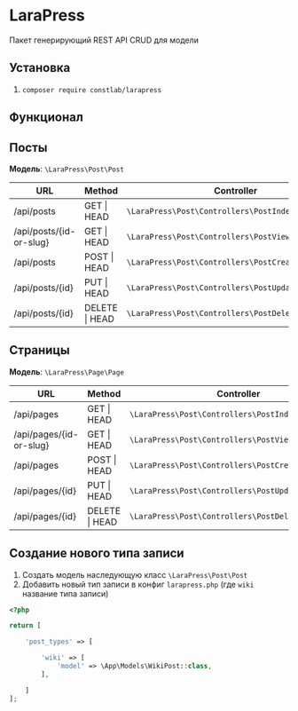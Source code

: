# LaraPress

Пакет генерирующий REST API CRUD для модели

## Установка

1. `composer require constlab/larapress`

## Функционал

## Посты

**Модель**: `\LaraPress\Post\Post`

| URL  | Method | Controller |
| ------------- | ------------- | ------------- |
| /api/posts  | GET \| HEAD  | `\LaraPress\Post\Controllers\PostIndexController` |
| /api/posts/{id-or-slug}  | GET \| HEAD  | `\LaraPress\Post\Controllers\PostViewController` |
| /api/posts  | POST \| HEAD  | `\LaraPress\Post\Controllers\PostCreateController` |
| /api/posts/{id}  | PUT \| HEAD  | `\LaraPress\Post\Controllers\PostUpdateController` |
| /api/posts/{id}  | DELETE \| HEAD  | `\LaraPress\Post\Controllers\PostDeleteController` |

## Страницы

**Модель**: `\LaraPress\Page\Page`

| URL  | Method | Controller |
| ------------- | ------------- | ------------- |
| /api/pages  | GET \| HEAD  | `\LaraPress\Post\Controllers\PostIndexController` |
| /api/pages/{id-or-slug}  | GET \| HEAD  | `\LaraPress\Post\Controllers\PostViewController` |
| /api/pages  | POST \| HEAD  | `\LaraPress\Post\Controllers\PostCreateController` |
| /api/pages/{id}  | PUT \| HEAD  | `\LaraPress\Post\Controllers\PostUpdateController` |
| /api/pages/{id}  | DELETE \| HEAD  | `\LaraPress\Post\Controllers\PostDeleteController` |

## Создание нового типа записи

1. Создать модель наследующую класс `\LaraPress\Post\Post`
2. Добавить новый тип записи в конфиг `larapress.php` (где `wiki` название типа записи)

```php
<?php

return [

    'post_types' => [

        'wiki' => [
            'model' => \App\Models\WikiPost::class,
        ],

    ]
];
```

